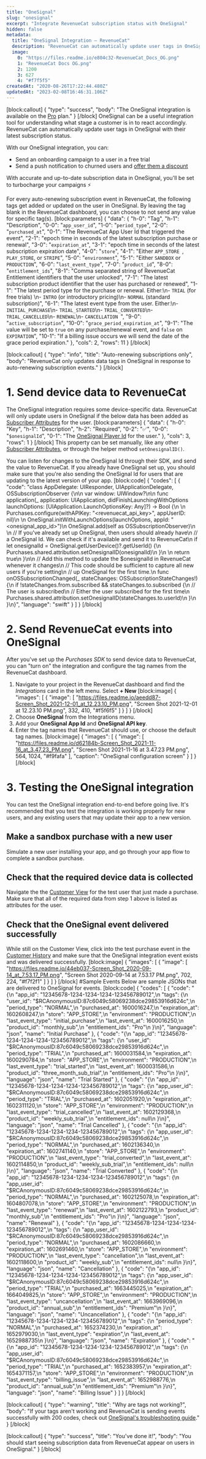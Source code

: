 ```yaml
---
title: "OneSignal"
slug: "onesignal"
excerpt: "Integrate RevenueCat subscription status with OneSignal"
hidden: false
metadata: 
  title: "OneSignal Integration – RevenueCat"
  description: "RevenueCat can automatically update user tags in OneSignal with their latest subscription status. This can be helpful in understanding what stage a customer is in to react accordingly."
  image: 
    0: "https://files.readme.io/e804c32-RevenueCat_Docs_OG.png"
    1: "RevenueCat Docs OG.png"
    2: 1200
    3: 627
    4: "#f7f5f5"
createdAt: "2020-08-26T17:22:44.480Z"
updatedAt: "2023-02-08T16:46:31.106Z"
---
```

[block:callout]
{
  "type": "success",
  "body": "The OneSignal integration is available on the [Pro](https://www.revenuecat.com/pricing) plan."
}
[/block]
OneSignal can be a useful integration tool for understanding what stage a customer is in to react accordingly. RevenueCat can automatically update user tags in OneSignal with their latest subscription status.

With our OneSignal integration, you can:
- Send an onboarding campaign to a user in a free trial
- Send a push notification to churned users and [offer them a discount](doc:ios-subscription-offers) 

With accurate and up-to-date subscription data in OneSignal, you'll be set to turbocharge your campaigns ⚡️

For every auto-renewing subscription event in RevenueCat, the following tags get added or updated on the user in OneSignal. By leaving the tag blank in the RevenueCat dashboard, you can choose to not send any value for specific tag(s).
[block:parameters]
{
  "data": {
    "h-0": "Tag",
    "h-1": "Description",
    "0-0": "`app_user_id`",
    "1-0": "`period_type`",
    "2-0": "`purchased_at`",
    "0-1": "The RevenueCat App User Id that triggered the event",
    "2-1": "epoch time in seconds of the latest subscription purchase or renewal",
    "3-0": "`expiration_at`",
    "3-1": "epoch time in seconds of the latest subscription expiration date",
    "4-0": "`store`",
    "4-1": "Either `APP_STORE `, `PLAY_STORE`, or `STRIPE`",
    "5-0": "`environment`",
    "5-1": "Either `SANDBOX` or `PRODUCTION`",
    "6-0": "`last_event_type`",
    "7-0": "`product_id`",
    "8-0": "`entitlement_ids`",
    "8-1": "Comma separated string of RevenueCat Entitlement identifiers that the user unlocked",
    "7-1": "The latest subscription product identifier that the user has purchased or renewed",
    "1-1": "The latest period type for the purchase or renewal. Either:\n- `TRIAL` (for free trials) \n- `INTRO` (or introductory pricing)\n- `NORMAL` (standard subscription)",
    "6-1": "The latest event type from the user. Either:\n- `INITIAL_PURCHASE`\n- `TRIAL_STARTED`\n- `TRIAL_CONVERTED`\n- `TRIAL_CANCELLED`\n- `RENEWAL`\n- `CANCELLATION `",
    "9-0": "`active_subscription`",
    "10-0": "`grace_period_expiration_at`",
    "9-1": "The value will be set to `true` on any purchase/renewal event, and `false` on `EXPIRATION`",
    "10-1": "If a billing issue occurs we will send the date of the grace period expiration."
  },
  "cols": 2,
  "rows": 11
}
[/block]

[block:callout]
{
  "type": "info",
  "title": "Auto-renewing subscriptions only",
  "body": "RevenueCat only updates data tags in OneSignal in response to auto-renewing subscription events."
}
[/block]
# 1. Send device data to RevenueCat

The OneSignal integration requires some device-specific data. RevenueCat will only update users in OneSignal if the below data has been added as [Subscriber Attributes](doc:subscriber-attributes) for the user.
[block:parameters]
{
  "data": {
    "h-0": "Key",
    "h-1": "Description",
    "h-2": "Required",
    "0-2": "✅",
    "0-0": "`$onesignalId`",
    "0-1": "The [OneSignal Player Id](https://documentation.onesignal.com/docs/users#player-id) for the user."
  },
  "cols": 3,
  "rows": 1
}
[/block]
This property can be set manually, like any other [Subscriber Attributes](doc:subscriber-attributes), or through the helper method `setOnesignalID()`. 

You can listen for changes to the OneSignal Id through their SDK, and send the value to RevenueCat. If you already have OneSignal set up, you should make sure that you're also sending the OneSignal Id for users that are updating to the latest version of your app.
[block:code]
{
  "codes": [
    {
      "code": "class AppDelegate: UIResponder, UIApplicationDelegate, OSSubscriptionObserver {\n\n    var window: UIWindow?\n\n    func application(_ application: UIApplication, didFinishLaunchingWithOptions launchOptions: [UIApplication.LaunchOptionsKey: Any]?) -> Bool {\n            \n        Purchases.configure(withAPIKey: \"<revenuecat_api_key>\", appUserID: nil)\n        \n        OneSignal.initWithLaunchOptions(launchOptions, appId: \"<onesignal_app_id>\")\n        OneSignal.add(self as OSSubscriptionObserver)\n        \n        // If you've already set up OneSignal, then users should already have\n        // a OneSignal Id. We can check if it's available and send it to RevenueCat\n        if let onesignalId = OneSignal.getUserDevice()?.getUserId() {\n            Purchases.shared.attribution.setOnesignalID(onesignalId)\n        }\n        \n        return true\n    }\n\n    // Add this method to update the $onesignalId in RevenueCat whenever it changes\n    // This code should be sufficient to capture all new users if you're setting\n    // up OneSignal for the first time.\n    func onOSSubscriptionChanged(_ stateChanges: OSSubscriptionStateChanges!) {\n        if !stateChanges.from.subscribed && stateChanges.to.subscribed {\n            // The user is subscribed\n            // Either the user subscribed for the first time\n            Purchases.shared.attribution.setOnesignalID(stateChanges.to.userId)\n        }\n    }\n}",
      "language": "swift"
    }
  ]
}
[/block]
# 2. Send RevenueCat events into OneSignal

After you've set up the *Purchases SDK* to send device data to RevenueCat, you can "turn on" the integration and configure the tag names from the RevenueCat dashboard.

1. Navigate to your project in the RevenueCat dashboard and find the *Integrations* card in the left menu. Select **+ New** 
[block:image]
{
  "images": [
    {
      "image": [
        "https://files.readme.io/aeedd87-Screen_Shot_2021-12-01_at_12.23.10_PM.png",
        "Screen Shot 2021-12-01 at 12.23.10 PM.png",
        332,
        410,
        "#f5f6f5"
      ]
    }
  ]
}
[/block]
2. Choose **OneSignal** from the Integrations menu.
3. Add your **OneSignal App Id** and **OneSignal API key**.
4. Enter the tag names that RevenueCat should use, or choose the default tag names.
[block:image]
{
  "images": [
    {
      "image": [
        "https://files.readme.io/d62184b-Screen_Shot_2021-11-16_at_3.47.23_PM.png",
        "Screen Shot 2021-11-16 at 3.47.23 PM.png",
        564,
        1024,
        "#f9fafa"
      ],
      "caption": "OneSignal configuration screen"
    }
  ]
}
[/block]
# 3. Testing the OneSignal integration

You can test the OneSignal integration end-to-end before going live. It's recommended that you test the integration is working properly for new users, and any existing users that may update their app to a new version.

## Make a sandbox purchase with a new user
Simulate a new user installing your app, and go through your app flow to complete a sandbox purchase.

## Check that the required device data is collected
Navigate the the [Customer View](doc:customers) for the test user that just made a purchase. Make sure that all of the required data from step 1 above is listed as attributes for the user.

## Check that the OneSignal event delivered successfully
While still on the Customer View, click into the test purchase event in the [Customer History](doc:customer-history) and make sure that the OneSignal integration event exists and was delivered successfully. 
[block:image]
{
  "images": [
    {
      "image": [
        "https://files.readme.io/44eb037-Screen_Shot_2020-09-14_at_7.53.17_PM.png",
        "Screen Shot 2020-09-14 at 7.53.17 PM.png",
        702,
        224,
        "#f7f2f1"
      ]
    }
  ]
}
[/block]
#Sample Events
Below are sample JSONs that are delivered to OneSignal for events.
[block:code]
{
  "codes": [
    {
      "code": "{\n    \"app_id\": \"12345678-1234-1234-1234-123456789012\",\n    \"tags\": {\n        \"user_id\": \"$RCAnonymousID:87c6049c58069238dce29853916d624c\",\n        \"period_type\": \"NORMAL\",\n        \"purchased_at\": 1600016247,\n        \"expiration_at\": 1602608247,\n        \"store\": \"APP_STORE\",\n        \"environment\": \"PRODUCTION\",\n        \"last_event_type\": \"initial_purchase\",\n        \"last_event_at\": 1600016250,\n        \"product_id\": \"monthly_sub\",\n        \"entitlement_ids\": \"Pro\"\n    }\n}",
      "language": "json",
      "name": "Initial Purchase"
    },
    {
      "code": "{\n    \"app_id\": \"12345678-1234-1234-1234-123456789012\",\n    \"tags\": {\n        \"user_id\": \"$RCAnonymousID:87c6049c58069238dce29853916d624c\",\n        \"period_type\": \"TRIAL\",\n        \"purchased_at\": 1600031584,\n        \"expiration_at\": 1600290784,\n        \"store\": \"APP_STORE\",\n        \"environment\": \"PRODUCTION\",\n        \"last_event_type\": \"trial_started\",\n        \"last_event_at\": 1600031586,\n        \"product_id\": \"three_month_sub_trial\",\n        \"entitlement_ids\": \"Pro\"\n    }\n}",
      "language": "json",
      "name": "Trial Started"
    },
    {
      "code": "{\n    \"app_id\": \"12345678-1234-1234-1234-123456789012\",\n    \"tags\": {\n        \"app_user_id\": \"$RCAnonymousID:87c6049c58069238dce29853916d624c\",\n        \"period_type\": \"TRIAL\",\n        \"purchased_at\": 1602051920,\n        \"expiration_at\": 1602311120,\n        \"store\": \"APP_STORE\",\n        \"environment\": \"PRODUCTION\",\n        \"last_event_type\": \"trial_cancelled\",\n        \"last_event_at\": 1602129368,\n        \"product_id\": \"weekly_sub_trial\",\n        \"entitlement_ids\": null\n    }\n}",
      "language": "json",
      "name": "Trial Cancelled"
    },
    {
      "code": "{\n    \"app_id\": \"12345678-1234-1234-1234-123456789012\",\n    \"tags\": {\n        \"app_user_id\": \"$RCAnonymousID:87c6049c58069238dce29853916d624c\",\n        \"period_type\": \"NORMAL\",\n        \"purchased_at\": 1602136340,\n        \"expiration_at\": 1602741140,\n        \"store\": \"APP_STORE\",\n        \"environment\": \"PRODUCTION\",\n        \"last_event_type\": \"trial_converted\",\n        \"last_event_at\": 1602114850,\n        \"product_id\": \"weekly_sub_trial\",\n        \"entitlement_ids\": null\n    }\n}",
      "language": "json",
      "name": "Trial Converted"
    },
    {
      "code": "{\n    \"app_id\": \"12345678-1234-1234-1234-123456789012\",\n    \"tags\": {\n        \"app_user_id\": \"$RCAnonymousID:87c6049c58069238dce29853916d624c\",\n        \"period_type\": \"NORMAL\",\n        \"purchased_at\": 1602125078,\n        \"expiration_at\": 1604807078,\n        \"store\": \"APP_STORE\",\n        \"environment\": \"PRODUCTION\",\n        \"last_event_type\": \"renewal\",\n        \"last_event_at\": 1602122793,\n        \"product_id\": \"monthly_sub\",\n        \"entitlement_ids\": \"Pro\"\n    }\n}",
      "language": "json",
      "name": "Renewal"
    },
    {
      "code": "{\n    \"app_id\": \"12345678-1234-1234-1234-123456789012\",\n    \"tags\": {\n        \"app_user_id\": \"$RCAnonymousID:87c6049c58069238dce29853916d624c\",\n        \"period_type\": \"NORMAL\",\n        \"purchased_at\": 1602086660,\n        \"expiration_at\": 1602691460,\n        \"store\": \"APP_STORE\",\n        \"environment\": \"PRODUCTION\",\n        \"last_event_type\": \"cancellation\",\n        \"last_event_at\": 1602118600,\n        \"product_id\": \"weekly_sub\",\n        \"entitlement_ids\": null\n    }\n}",
      "language": "json",
      "name": "Cancellation"
    },
    {
      "code": "{\n    \"app_id\": \"12345678-1234-1234-1234-123456789012\",\n    \"tags\": {\n        \"app_user_id\": \"$RCAnonymousID:87c6049c58069238dce29853916d624c\",\n        \"period_type\": \"TRIAL\",\n        \"purchased_at\": 1663445025,\n        \"expiration_at\": 1664049825,\n        \"store\": \"APP_STORE\",\n        \"environment\": \"PRODUCTION\",\n        \"last_event_type\": \"uncancellation\",\n        \"last_event_at\": 1663969096,\n        \"product_id\": \"annual_sub\",\n        \"entitlement_ids\": \"Premium\"\n    }\n}",
      "language": "json",
      "name": "Uncancellation"
    },
    {
      "code": "{\n    \"app_id\": \"12345678-1234-1234-1234-123456789012\",\n    \"tags\": {\n        \"period_type\": \"NORMAL\",\n        \"purchased_at\": 1652374230,\n        \"expiration_at\": 1652979030,\n        \"last_event_type\": \"expiration\",\n        \"last_event_at\": 1652988735\n    }\n}",
      "language": "json",
      "name": "Expiration"
    },
    {
      "code": "{\n    \"app_id\": \"12345678-1234-1234-1234-123456789012\",\n    \"tags\": {\n        \"app_user_id\": \"$RCAnonymousID:87c6049c58069238dce29853916d624c\",\n        \"period_type\": \"TRIAL\",\n        \"purchased_at\": 1652383957,\n        \"expiration_at\": 1654371157,\n        \"store\": \"APP_STORE\",\n        \"environment\": \"PRODUCTION\",\n        \"last_event_type\": \"billing_issue\",\n        \"last_event_at\": 1652988776,\n        \"product_id\": \"annual_sub\",\n        \"entitlement_ids\": \"Premium\"\n    }\n}",
      "language": "json",
      "name": "Billing Issue"
    }
  ]
}
[/block]

[block:callout]
{
  "type": "warning",
  "title": "Why are tags not working?",
  "body": "If your tags aren't working and RevenueCat is sending events successfully with 200 codes, check out [OneSignal's troubleshooting guide](https://documentation.onesignal.com/docs/add-user-data-tags#why-are-tags-not-working)."
}
[/block]

[block:callout]
{
  "type": "success",
  "title": "You've done it!",
  "body": "You should start seeing subscription data from RevenueCat appear on users in OneSignal."
}
[/block]